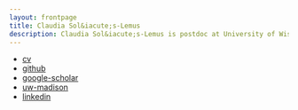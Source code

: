 ```yaml
---
layout: frontpage
title: Claudia Sol&iacute;s-Lemus
description: Claudia Sol&iacute;s-Lemus is postdoc at University of Wisconsin - Madison working with Bret Larget on Bayesian phylogenetics
---
```


<div class="navbar">
  <div class="navbar-inner">
      <ul class="nav">
          <li><a href="{{ BASE_PATH }}/assets/cv.pdf">cv</a></li>
          <li><a href="https://github.com/crsl4">github</a></li>
          <li><a href="https://scholar.google.com/citations?user=GrUypj8AAAAJ&hl=en&oi=ao">google-scholar</a></li>
          <li><a href="http://pages.stat.wisc.edu/~claudia/">uw-madison</a></li>
          <li><a href="https://www.linkedin.com/in/claudia-solis-lemus-b64069122">linkedin</a></li>
      </ul>
  </div>
</div>

